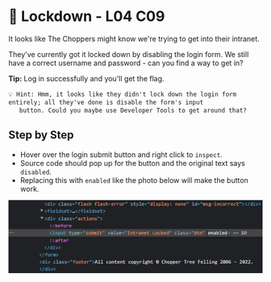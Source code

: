 # 🔐 Lockdown - L04 C09

It looks like The Choppers might know we're trying to get into their intranet.

They've currently got it locked down by disabling the login form. We still have a correct username and password - can you find a way to get in?

**Tip:** Log in successfully and you'll get the flag.

```
💡 Hint: Hmm, it looks like they didn't lock down the login form entirely; all they've done is disable the form's input
   button. Could you maybe use Developer Tools to get around that?
```

## Step by Step

- Hover over the login submit button and right click to `inspect`.
- Source code should pop up for the button and the original text says `disabled`.
- Replacing this with `enabled` like the photo below will make the button work.

![picture of the source code](/assets/lockdown1.png)
